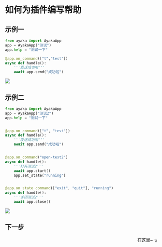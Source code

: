# 如何为插件编写帮助

## 示例一

``` py
from ayaka import AyakaApp
app = AyakaApp("测试")
app.help = "测试一下"

@app.on_command(["t","test"])
async def handle():
    '''发送成功啦'''
    await app.send("成功啦")
```
<img src="../2.png">

## 示例二

``` py
from ayaka import AyakaApp
app = AyakaApp("测试2")
app.help = "测试一下"


@app.on_command(["t", "test"])
async def handle():
    '''发送成功啦'''
    await app.send("成功啦")


@app.on_command("open-test2")
async def handle():
    '''打开测试2'''
    await app.start()
    app.set_state("running")


@app.on_state_command(["exit", "quit"], "running")
async def handle():
    '''关闭测试2'''
    await app.close()
```
<img src="../3.png">

## 下一步

<div align="right">
    在这里~ ↘
</div>

